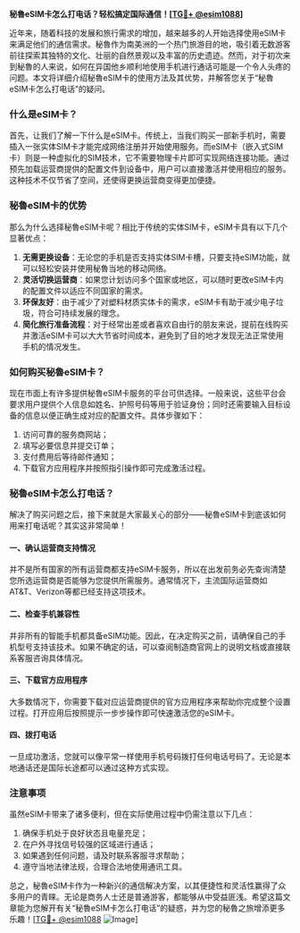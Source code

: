 **秘魯eSIM卡怎么打电话？轻松搞定国际通信！[[TG💪+ @esim1088](https://t.me/s/esim1088)]**

近年来，随着科技的发展和旅行需求的增加，越来越多的人开始选择使用eSIM卡来满足他们的通信需求。秘魯作为南美洲的一个热门旅游目的地，吸引着无数游客前往探索其独特的文化、壮丽的自然景观以及丰富的历史遗迹。然而，对于初次来到秘魯的人来说，如何在异国他乡顺利地使用手机进行通话可能是一个令人头疼的问题。本文将详细介绍秘魯eSIM卡的使用方法及其优势，并解答您关于“秘魯eSIM卡怎么打电话”的疑问。

### 什么是eSIM卡？

首先，让我们了解一下什么是eSIM卡。传统上，当我们购买一部新手机时，需要插入一张实体SIM卡才能完成网络注册并开始使用服务。而eSIM卡（嵌入式SIM卡）则是一种虚拟化的SIM技术，它不需要物理卡片即可实现网络连接功能。通过预先加载运营商提供的配置文件到设备中，用户可以直接激活并使用相应的服务。这种技术不仅节省了空间，还使得更换运营商变得更加便捷。

### 秘魯eSIM卡的优势

那么为什么选择秘魯eSIM卡呢？相比于传统的实体SIM卡，eSIM卡具有以下几个显著优点：

1. **无需更换设备**：无论您的手机是否支持实体SIM卡槽，只要支持eSIM功能，就可以轻松安装并使用秘魯当地的移动网络。
2. **灵活切换运营商**：如果您计划访问多个国家或地区，可以随时更改eSIM卡内的配置文件以适应不同国家的需求。
3. **环保友好**：由于减少了对塑料材质实体卡的需求，eSIM卡有助于减少电子垃圾，符合可持续发展的理念。
4. **简化旅行准备流程**：对于经常出差或者喜欢自由行的朋友来说，提前在线购买并激活eSIM卡可以大大节省时间成本，避免到了目的地才发现无法正常使用手机的情况发生。

### 如何购买秘魯eSIM卡？

现在市面上有许多提供秘魯eSIM卡服务的平台可供选择。一般来说，这些平台会要求用户提供个人信息如姓名、护照号码等用于验证身份；同时还需要输入目标设备的信息以便正确生成对应的配置文件。具体步骤如下：

1. 访问可靠的服务商网站；
2. 填写必要信息并提交订单；
3. 支付费用后等待邮件通知；
4. 下载官方应用程序并按照指引操作即可完成激活过程。

### 秘魯eSIM卡怎么打电话？

解决了购买问题之后，接下来就是大家最关心的部分——秘魯eSIM卡到底该如何用来打电话呢？其实这非常简单！

#### 一、确认运营商支持情况

并不是所有国家的所有运营商都支持eSIM卡服务，所以在出发前务必先查询清楚您所选运营商是否能够为您提供所需服务。通常情况下，主流国际运营商如AT&T、Verizon等都已经支持这项技术。

#### 二、检查手机兼容性

并非所有的智能手机都具备eSIM功能。因此，在决定购买之前，请确保自己的手机型号支持该技术。如果不确定的话，可以查阅制造商官网上的说明文档或直接联系客服咨询具体情况。

#### 三、下载官方应用程序

大多数情况下，你需要下载对应运营商提供的官方应用程序来帮助你完成整个设置过程。打开应用后按照提示一步步操作即可快速激活您的eSIM卡。

#### 四、拨打电话

一旦成功激活，您就可以像平常一样使用手机号码拨打任何电话号码了。无论是本地通话还是国际长途都可以通过这种方式实现。

### 注意事项

虽然eSIM卡带来了诸多便利，但在实际使用过程中仍需注意以下几点：

1. 确保手机处于良好状态且电量充足；
2. 在户外寻找信号较强的区域进行通话；
3. 如果遇到任何问题，请及时联系客服寻求帮助；
4. 遵守当地法律法规，合理合法地使用通讯工具。

总之，秘魯eSIM卡作为一种新兴的通信解决方案，以其便捷性和灵活性赢得了众多用户的青睐。无论是商务人士还是普通游客，都能够从中受益匪浅。希望这篇文章能为您解开有关“秘魯eSIM卡怎么打电话”的疑惑，并为您的秘魯之旅增添更多乐趣！[[TG💪+ @esim1088](https://t.me/s/esim1088) ![Image](https://i.postimg.cc/4NQfJmqS/Snipaste-2025-05-13-00-14-12.png)]